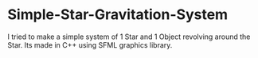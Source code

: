# Simple-Star-Gravitation-System
I tried to make a simple system of 1 Star and 1 Object revolving around the Star. 
Its made in C++ using SFML graphics library.
